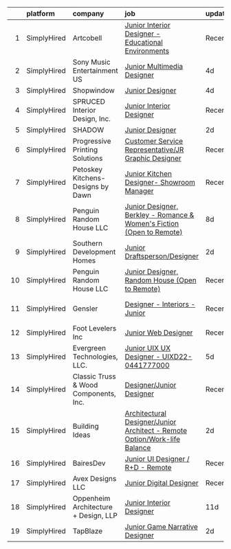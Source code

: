 

|    | platform    | company                               | job                                                                                                                                                                                   | update_time   | location                |
|---:|:------------|:--------------------------------------|:--------------------------------------------------------------------------------------------------------------------------------------------------------------------------------------|:--------------|:------------------------|
|  1 | SimplyHired | Artcobell                             | [Junior Interior Designer - Educational Environments](https://www.simplyhired.com/job/DTRFNYBA46Wn__VB0e4eIxe3E_YeS223mCzhRwNwt-FoQKeE9yXjzg?q=junior+designer)                       | Recently      | Temple, TX              |
|  2 | SimplyHired | Sony Music Entertainment US           | [Junior Multimedia Designer](https://www.simplyhired.com/job/VqleWHA651eapGOGMDAez_Su18JIxfbz12_2tVvn7LADwc0oDgNbQQ?q=junior+designer)                                                | 4d            | New York, NY            |
|  3 | SimplyHired | Shopwindow                            | [Junior Designer](https://www.simplyhired.com/job/PIXtecCQ-pbuE3C4pE6G7FahMmVkRIMAEPiXJZ97KM8XtRfwqWoWPA?q=junior+designer)                                                           | 4d            | Remote                  |
|  4 | SimplyHired | SPRUCED Interior Design, Inc.         | [Junior Interior Designer](https://www.simplyhired.com/job/wTdky3rSf7X_4oY_tijDtbSMWTuH05oK7KSr-NFOmFJBCTowR-Zpkg?q=junior+designer)                                                  | Recently      | Carrollton, TX          |
|  5 | SimplyHired | SHADOW                                | [Junior Designer](https://www.simplyhired.com/job/ouqNImhpXbXzpT7GCaHurT-Dxj4IxlZB8m-CdEopfowhDNKDIed8nQ?q=junior+designer)                                                           | 2d            | New York, NY            |
|  6 | SimplyHired | Progressive Printing Solutions        | [Customer Service Representative/JR Graphic Designer](https://www.simplyhired.com/job/2E3p9imyO5H35D2y6DyyRsSgiCGR6zE6_nwOsOgfN1lBI9KxLcrSmw?q=junior+designer)                       | Recently      | Delray Beach, FL        |
|  7 | SimplyHired | Petoskey Kitchens- Designs by Dawn    | [Junior Kitchen Designer- Showroom Manager](https://www.simplyhired.com/job/bBgCganqxhHUWIHHbG6LIz2kj7TjXarug96hiSAewXa31mDSMjPzGg?q=junior+designer)                                 | Recently      | Petoskey, MI            |
|  8 | SimplyHired | Penguin Random House LLC              | [Junior Designer, Berkley - Romance & Women's Fiction (Open to Remote)](https://www.simplyhired.com/job/e-M6bIy7hNG8D7RCDzvErkVXiLlxogT7sQmaaI_0ULuMb6nELsGghw?q=junior+designer)     | 8d            | New York, NY            |
|  9 | SimplyHired | Southern Development Homes            | [Junior Draftsperson/Designer](https://www.simplyhired.com/job/3qp1t417WBkCaNsZQhpGp75ODbjNNkHh5xJz3OGIje4XruEkW2xxDQ?q=junior+designer)                                              | 2d            | Charlottesville, VA     |
| 10 | SimplyHired | Penguin Random House LLC              | [Junior Designer, Random House (Open to Remote)](https://www.simplyhired.com/job/YO9cGOA5iSYWX3EyHHyLnAzMZHKBXbpadUeaCXhwzvjdv53khg9dPA?q=junior+designer)                            | Recently      | New York, NY            |
| 11 | SimplyHired | Gensler                               | [Designer - Interiors - Junior](https://www.simplyhired.com/job/s49KoCS17keWgBi3GXTs57-7TWkfqGiGYBcFabMEbgYhquaDP8n9TA?q=junior+designer)                                             | Recently      | Raleigh, NC +1 location |
| 12 | SimplyHired | Foot Levelers Inc                     | [Junior Web Designer](https://www.simplyhired.com/job/wPm8KaSsWuLOyaIZNi_ZZk35l7Dt46MTLMPereHi9IiV6frfMPlTCQ?q=junior+designer)                                                       | Recently      | Roanoke, VA             |
| 13 | SimplyHired | Evergreen Technologies, LLC.          | [Junior UIX UX Designer - UIXD22-0441777000](https://www.simplyhired.com/job/_qZ4vT__5OJsHkNEurq49gpybY9OG5kPjnXZf_9IHbt3aZYoRg8NxA?q=junior+designer)                                | 5d            | Texas +9 locations      |
| 14 | SimplyHired | Classic Truss & Wood Components, Inc. | [Designer/Junior Designer](https://www.simplyhired.com/job/FGqsakCnujAqK9zJ0Rb0LjxcM6RXSGOEWIGiN4Zx0Ovay5aTpq7k7Q?q=junior+designer)                                                  | Recently      | Clarksville, IN         |
| 15 | SimplyHired | Building Ideas                        | [Architectural Designer/Junior Architect - Remote Option/Work-life Balance](https://www.simplyhired.com/job/TtXkz_2TugbSqrbqiT98vBzgWlcShVtnZCC2cae5L9tnKfw5hfuTXg?q=junior+designer) | 2d            | Nashville, TN           |
| 16 | SimplyHired | BairesDev                             | [Junior UI Designer / R+D - Remote](https://www.simplyhired.com/job/k8Ywz9_LOH7xc19B8BkrAEont6m9BAqLbapaH-UcExV2thIsrEqduQ?q=junior+designer)                                         | Recently      | Colon, PA               |
| 17 | SimplyHired | Avex Designs LLC                      | [Junior Digital Designer](https://www.simplyhired.com/job/-74LSMpVWwq90Q0qk7gYmaLHecG-Fj01940sPSsfvVIRck3_Oo97mg?q=junior+designer)                                                   | Recently      | Remote                  |
| 18 | SimplyHired | Oppenheim Architecture + Design, LLP  | [Junior Interior Designer](https://www.simplyhired.com/job/Q78o12m6I2p3HdFA-mXuQrQ9xRzp14HWzNvOyhQgfJdOi-ziRnG4-A?q=junior+designer)                                                  | 11d           | Miami, FL               |
| 19 | SimplyHired | TapBlaze                              | [Junior Game Narrative Designer](https://www.simplyhired.com/job/npv-q-pS7DsdS2MVJQF_coSYbw1sf92oktw3FDlCbfAUDdk2T69sZw?q=junior+designer)                                            | 2d            | Los Angeles, CA         |
